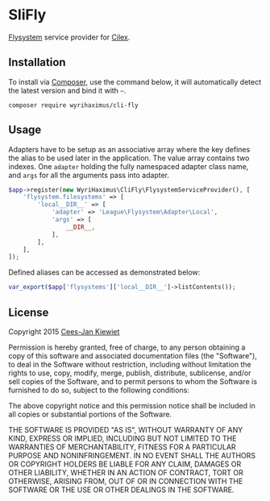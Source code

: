 SliFly
======

[Flysystem](http://flysystem.thephpleague.com/) service provider for [Cilex](https://github.com/Cilex/Cilex).

## Installation ##

To install via [Composer](http://getcomposer.org/), use the command below, it will automatically detect the latest version and bind it with `~`.

```
composer require wyrihaximus/cli-fly 
```

## Usage ##

Adapters have to be setup as an associative array where the key defines the alias to be used later in the application. The value array contains two indexes. One `adapter` holding the fully namespaced adapter class name, and `args` for all the arguments pass into adapter. 

```php
$app->register(new WyriHaximus\CliFly\FlysystemServiceProvider(), [
    'flysystem.filesystems' => [
        'local__DIR__' => [
            'adapter' => 'League\Flysystem\Adapter\Local',
            'args' => [
                __DIR__,
            ],
        ],
    ],
]);
```

Defined aliases can be accessed as demonstrated below:

```php
var_export($app['flysystems']['local__DIR__']->listContents());
```

## License ##

Copyright 2015 [Cees-Jan Kiewiet](http://wyrihaximus.net/)

Permission is hereby granted, free of charge, to any person
obtaining a copy of this software and associated documentation
files (the "Software"), to deal in the Software without
restriction, including without limitation the rights to use,
copy, modify, merge, publish, distribute, sublicense, and/or sell
copies of the Software, and to permit persons to whom the
Software is furnished to do so, subject to the following
conditions:

The above copyright notice and this permission notice shall be
included in all copies or substantial portions of the Software.

THE SOFTWARE IS PROVIDED "AS IS", WITHOUT WARRANTY OF ANY KIND,
EXPRESS OR IMPLIED, INCLUDING BUT NOT LIMITED TO THE WARRANTIES
OF MERCHANTABILITY, FITNESS FOR A PARTICULAR PURPOSE AND
NONINFRINGEMENT. IN NO EVENT SHALL THE AUTHORS OR COPYRIGHT
HOLDERS BE LIABLE FOR ANY CLAIM, DAMAGES OR OTHER LIABILITY,
WHETHER IN AN ACTION OF CONTRACT, TORT OR OTHERWISE, ARISING
FROM, OUT OF OR IN CONNECTION WITH THE SOFTWARE OR THE USE OR
OTHER DEALINGS IN THE SOFTWARE.
